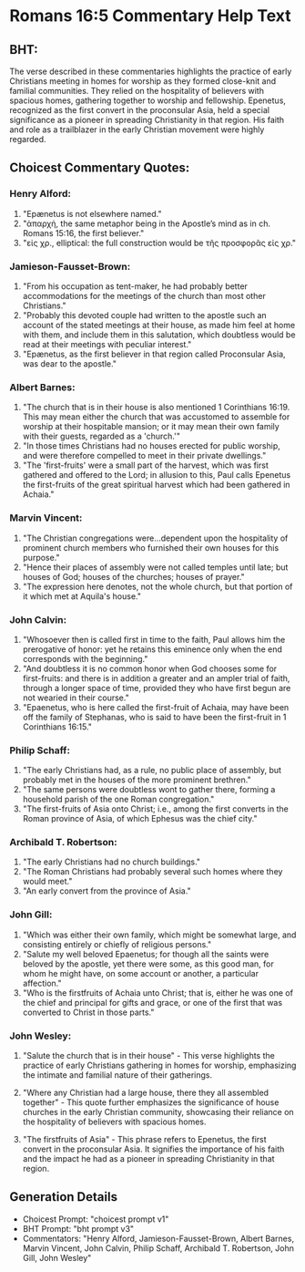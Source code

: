 # Romans 16:5 Commentary Help Text

## BHT:
The verse described in these commentaries highlights the practice of early Christians meeting in homes for worship as they formed close-knit and familial communities. They relied on the hospitality of believers with spacious homes, gathering together to worship and fellowship. Epenetus, recognized as the first convert in the proconsular Asia, held a special significance as a pioneer in spreading Christianity in that region. His faith and role as a trailblazer in the early Christian movement were highly regarded.

## Choicest Commentary Quotes:
### Henry Alford:
1. "Epænetus is not elsewhere named."
2. "ἀπαρχή, the same metaphor being in the Apostle’s mind as in ch. Romans 15:16, the first believer."
3. "εἰς χρ., elliptical: the full construction would be τῆς προσφορᾶς εἰς χρ."

### Jamieson-Fausset-Brown:
1. "From his occupation as tent-maker, he had probably better accommodations for the meetings of the church than most other Christians."
2. "Probably this devoted couple had written to the apostle such an account of the stated meetings at their house, as made him feel at home with them, and include them in this salutation, which doubtless would be read at their meetings with peculiar interest."
3. "Epænetus, as the first believer in that region called Proconsular Asia, was dear to the apostle."

### Albert Barnes:
1. "The church that is in their house is also mentioned 1 Corinthians 16:19. This may mean either the church that was accustomed to assemble for worship at their hospitable mansion; or it may mean their own family with their guests, regarded as a 'church.'"
2. "In those times Christians had no houses erected for public worship, and were therefore compelled to meet in their private dwellings."
3. "The 'first-fruits' were a small part of the harvest, which was first gathered and offered to the Lord; in allusion to this, Paul calls Epenetus the first-fruits of the great spiritual harvest which had been gathered in Achaia."

### Marvin Vincent:
1. "The Christian congregations were...dependent upon the hospitality of prominent church members who furnished their own houses for this purpose." 
2. "Hence their places of assembly were not called temples until late; but houses of God; houses of the churches; houses of prayer."
3. "The expression here denotes, not the whole church, but that portion of it which met at Aquila's house."

### John Calvin:
1. "Whosoever then is called first in time to the faith, Paul allows him the prerogative of honor: yet he retains this eminence only when the end corresponds with the beginning."
2. "And doubtless it is no common honor when God chooses some for first-fruits: and there is in addition a greater and an ampler trial of faith, through a longer space of time, provided they who have first begun are not wearied in their course."
3. "Epaenetus, who is here called the first-fruit of Achaia, may have been off the family of Stephanas, who is said to have been the first-fruit in 1 Corinthians 16:15."

### Philip Schaff:
1. "The early Christians had, as a rule, no public place of assembly, but probably met in the houses of the more prominent brethren."
2. "The same persons were doubtless wont to gather there, forming a household parish of the one Roman congregation."
3. "The first-fruits of Asia onto Christ; i.e., among the first converts in the Roman province of Asia, of which Ephesus was the chief city."

### Archibald T. Robertson:
1. "The early Christians had no church buildings."
2. "The Roman Christians had probably several such homes where they would meet."
3. "An early convert from the province of Asia."

### John Gill:
1. "Which was either their own family, which might be somewhat large, and consisting entirely or chiefly of religious persons."
2. "Salute my well beloved Epaenetus; for though all the saints were beloved by the apostle, yet there were some, as this good man, for whom he might have, on some account or another, a particular affection."
3. "Who is the firstfruits of Achaia unto Christ; that is, either he was one of the chief and principal for gifts and grace, or one of the first that was converted to Christ in those parts."

### John Wesley:
1. "Salute the church that is in their house" - This verse highlights the practice of early Christians gathering in homes for worship, emphasizing the intimate and familial nature of their gatherings.

2. "Where any Christian had a large house, there they all assembled together" - This quote further emphasizes the significance of house churches in the early Christian community, showcasing their reliance on the hospitality of believers with spacious homes.

3. "The firstfruits of Asia" - This phrase refers to Epenetus, the first convert in the proconsular Asia. It signifies the importance of his faith and the impact he had as a pioneer in spreading Christianity in that region.


## Generation Details
- Choicest Prompt: "choicest prompt v1"
- BHT Prompt: "bht prompt v3"
- Commentators: "Henry Alford, Jamieson-Fausset-Brown, Albert Barnes, Marvin Vincent, John Calvin, Philip Schaff, Archibald T. Robertson, John Gill, John Wesley"
